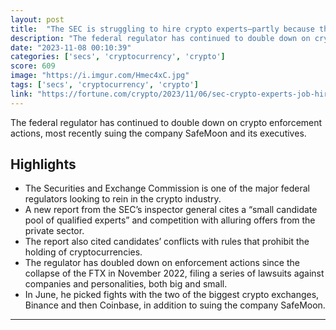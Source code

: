 ```yaml
---
layout: post
title:  "The SEC is struggling to hire crypto experts—partly because the agency’s employees can’t own cryptocurrency"
description: "The federal regulator has continued to double down on crypto enforcement actions, most recently suing the company SafeMoon and its executives."
date: "2023-11-08 00:10:39"
categories: ['secs', 'cryptocurrency', 'crypto']
score: 609
image: "https://i.imgur.com/Hmec4xC.jpg"
tags: ['secs', 'cryptocurrency', 'crypto']
link: "https://fortune.com/crypto/2023/11/06/sec-crypto-experts-job-hiring-struggle-oig-inspector-general/"
---
```


The federal regulator has continued to double down on crypto enforcement actions, most recently suing the company SafeMoon and its executives.

## Highlights

- The Securities and Exchange Commission is one of the major federal regulators looking to rein in the crypto industry.
- A new report from the SEC’s inspector general cites a “small candidate pool of qualified experts” and competition with alluring offers from the private sector.
- The report also cited candidates’ conflicts with rules that prohibit the holding of cryptocurrencies.
- The regulator has doubled down on enforcement actions since the collapse of the FTX in November 2022, filing a series of lawsuits against companies and personalities, both big and small.
- In June, he picked fights with the two of the biggest crypto exchanges, Binance and then Coinbase, in addition to suing the company SafeMoon.

---
